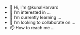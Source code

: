 - 👋 Hi, I’m @kunalHarvard
- 👀 I’m interested in ...
- 🌱 I’m currently learning ...
- 💞️ I’m looking to collaborate on ...
- 📫 How to reach me ...

<!---
kunalHarvard/kunalHarvard is a ✨ special ✨ repository because its `README.md` (this file) appears on your GitHub profile.
You can click the Preview link to take a look at your changes.
--->
